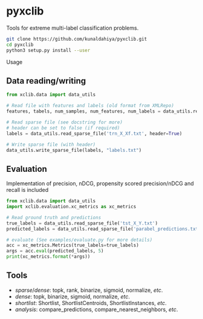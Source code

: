 # pyxclib

Tools for extreme multi-label classification problems.

```bash
git clone https://github.com/kunaldahiya/pyxclib.git
cd pyxclib
python3 setup.py install --user
```

Usage

## Data reading/writing

```python
from xclib.data import data_utils

# Read file with features and labels (old format from XMLRepo)
features, tabels, num_samples, num_features, num_labels = data_utils.read_data('train.txt')

# Read sparse file (see docstring for more)
# header can be set to false (if required)
labels = data_utils.read_sparse_file('trn_X_Xf.txt', header=True)

# Write sparse file (with header)
data_utils.write_sparse_file(labels, "labels.txt")
```

## Evaluation

Implementation of precision, nDCG, propensity scored precision/nDCG and recall is included

```python
from xclib.data import data_utils
import xclib.evaluation.xc_metrics as xc_metrics

# Read ground truth and predictions
true_labels = data_utils.read_sparse_file('tst_X_Y.txt')
predicted_labels = data_utils.read_sparse_file('parabel_predictions.txt')

# evaluate (See examples/evaluate.py for more details)
acc = xc_metrics.Metrics(true_labels=true_labels)
args = acc.eval(predicted_labels, 5)
print(xc_metrics.format(*args))

```

## Tools

* _sparse_/_dense_: topk, rank, binarize, sigmoid, normalize, _etc_.
* _dense_: topk, binarize, sigmoid, normalize, _etc_.
* _shortlist_: Shortlist, ShortlistCentroids, ShortlistInstances, _etc_.
* _analysis_: compare_predictions, compare_nearest_neighbors, _etc_.
